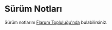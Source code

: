 # Sürüm Notları

<!--
https://github.com/flarum/docs/issues/22
https://laravel.com/docs/5.7/releases

## Versioning Scheme

## Support Policy

## Release Notes
-->

Sürüm notlarını [Flarum Topluluğu'nda](https://flarumtr.com/t/surumler) bulabilirsiniz.
